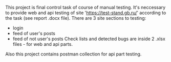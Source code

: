 This project is final control task of course of manual testing. 
It's neccessary to provide web and api testing of site 'https://test-stand.gb.ru/' according to the task (see report .docx file). 
There are 3 site sections to testing:
- login
- feed of user's posts
- feed of not user's posts
Check lists and detected bugs are inside 2 .xlsx files - for web and api parts.

Also this project contains postman collection for api part testing.    
